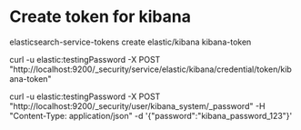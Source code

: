 # Create token for kibana
elasticsearch-service-tokens create elastic/kibana kibana-token

curl -u elastic:testingPassword -X POST "http://localhost:9200/_security/service/elastic/kibana/credential/token/kibana-token"


curl -u elastic:testingPassword -X POST "http://localhost:9200/_security/user/kibana_system/_password" -H "Content-Type: application/json" -d '{"password":"kibana_password_123"}'